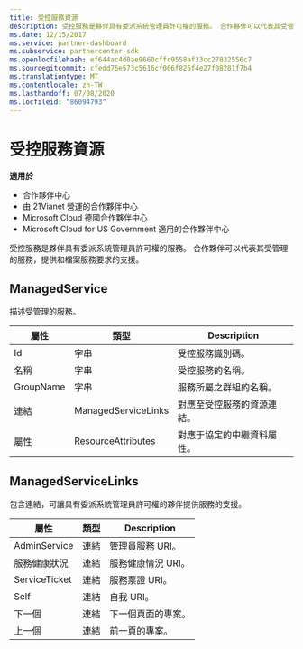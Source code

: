 ```yaml
---
title: 受控服務資源
description: 受控服務是夥伴具有委派系統管理員許可權的服務。 合作夥伴可以代表其受管理的服務，提供和檔案服務要求的支援。
ms.date: 12/15/2017
ms.service: partner-dashboard
ms.subservice: partnercenter-sdk
ms.openlocfilehash: ef644ac4d8ae9660cffc9558af33cc27832556c7
ms.sourcegitcommit: cfedd76e573c5616cf006f826f4e27f08281f7b4
ms.translationtype: MT
ms.contentlocale: zh-TW
ms.lasthandoff: 07/08/2020
ms.locfileid: "86094793"
---
```

# <a name="managed-service-resources"></a>受控服務資源

**適用於**

- 合作夥伴中心
- 由 21Vianet 營運的合作夥伴中心
- Microsoft Cloud 德國合作夥伴中心
- Microsoft Cloud for US Government 適用的合作夥伴中心

受控服務是夥伴具有委派系統管理員許可權的服務。 合作夥伴可以代表其受管理的服務，提供和檔案服務要求的支援。

## <a name="managedservice"></a>ManagedService

描述受管理的服務。

| 屬性   | 類型                | Description                                              |
|------------|---------------------|----------------------------------------------------------|
| Id         | 字串              | 受控服務識別碼。                                  |
| 名稱       | 字串              | 受控服務的名稱。                         |
| GroupName  | 字串              | 服務所屬之群組的名稱。      |
| 連結      | ManagedServiceLinks | 對應至受控服務的資源連結。 |
| 屬性 | ResourceAttributes  | 對應于協定的中繼資料屬性。  |

## <a name="managedservicelinks"></a>ManagedServiceLinks

包含連結，可讓具有委派系統管理員許可權的夥伴提供服務的支援。

| 屬性      | 類型 | Description                 |
|---------------|------|-----------------------------|
| AdminService  | 連結 | 管理員服務 URI。      |
| 服務健康狀況 | 連結 | 服務健康情況 URI。     |
| ServiceTicket | 連結 | 服務票證 URI。     |
| Self          | 連結 | 自我 URI。               |
| 下一個          | 連結 | 下一個頁面的專案。     |
| 上一個      | 連結 | 前一頁的專案。 |

